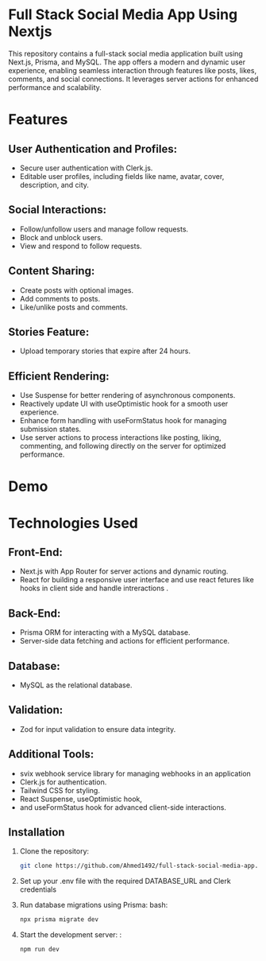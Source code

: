 # Full Stack Social Media App Using Nextjs
This repository contains a full-stack social media application built using Next.js, Prisma, and MySQL. The app offers a modern and dynamic user experience, enabling seamless interaction through features like posts, likes, comments, and social connections. It leverages server actions for enhanced performance and scalability.




# Features
 
## User Authentication and Profiles:
- Secure user authentication with Clerk.js.
- Editable user profiles, including fields like name, avatar, cover, description, and city.


## Social Interactions:
- Follow/unfollow users and manage follow requests.
- Block and unblock users.
- View and respond to follow requests.


## Content Sharing:
- Create posts with optional images.
- Add comments to posts.
- Like/unlike posts and comments.

## Stories Feature:
- Upload temporary stories that expire after 24 hours.

## Efficient Rendering:
- Use Suspense for better rendering of asynchronous components.
- Reactively update UI with useOptimistic hook for a smooth user experience.
- Enhance form handling with useFormStatus hook for managing submission states.
- Use server actions to process interactions like posting, liking, commenting, and following directly on the server for optimized performance.

  
#  Demo


# Technologies Used

## Front-End:
 -  Next.js  with App Router for server actions and dynamic routing.
 -  React for building a responsive user interface and use react fetures like hooks in client side and handle intreractions .


## Back-End:
- Prisma ORM for interacting with a MySQL database.
- Server-side data fetching and actions for efficient performance.


## Database:
 - MySQL as the relational database.


## Validation:
 - Zod for input validation to ensure data integrity.


## Additional Tools:
- svix webhook service library for managing webhooks in an application
- Clerk.js for authentication.
- Tailwind CSS for styling.
- React Suspense, useOptimistic hook,
- and useFormStatus hook for advanced client-side interactions.


## Installation

1. Clone the repository:
    ```bash
    git clone https://github.com/Ahmed1492/full-stack-social-media-app.git
    ```
2. Set up your .env file with the required DATABASE_URL and Clerk credentials
 
3. Run database migrations using Prisma:
bash:
    ```bash
   npx prisma migrate dev
    ```
4. Start the development server:
:
    ```bash
    npm run dev
    ```
